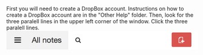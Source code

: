 First you will need to create a DropBox account. Instructions on how to create a DropBox account are in the "Other Help" folder.
Then, look for the three paralell lines in the upper left corner of the window. Click the three paralell lines.
![insert picture](assets/12.png)

